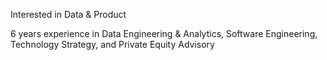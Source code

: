 Interested in Data & Product

6 years experience in Data Engineering & Analytics, Software Engineering, Technology Strategy, and Private Equity Advisory

<!---
kfix97/kfix97 is a ✨ special ✨ repository because its `README.md` (this file) appears on your GitHub profile.
You can click the Preview link to take a look at your changes.
--->
